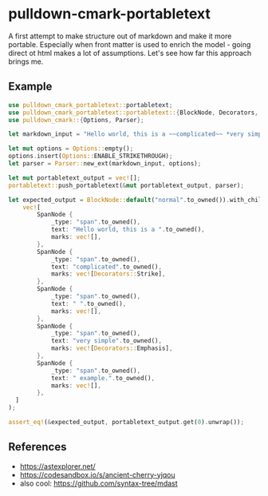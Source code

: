 # pulldown-cmark-portabletext

A first attempt to make structure out of markdown and make it more portable.
Especially when front matter is used to enrich the model - going direct ot html
makes a lot of assumptions. Let's see how far this approach brings me.

## Example

```rust
use pulldown_cmark_portabletext::portabletext;
use pulldown_cmark_portabletext::portabletext::{BlockNode, Decorators, SpanNode};
use pulldown_cmark::{Options, Parser};

let markdown_input = "Hello world, this is a ~~complicated~~ *very simple* example.";

let mut options = Options::empty();
options.insert(Options::ENABLE_STRIKETHROUGH);
let parser = Parser::new_ext(markdown_input, options);

let mut portabletext_output = vec![];
portabletext::push_portabletext(&mut portabletext_output, parser);

let expected_output = BlockNode::default("normal".to_owned()).with_children(
    vec![
        SpanNode {
            _type: "span".to_owned(),
            text: "Hello world, this is a ".to_owned(),
            marks: vec![],
        },
        SpanNode {
            _type: "span".to_owned(),
            text: "complicated".to_owned(),
            marks: vec![Decorators::Strike],
        },
        SpanNode {
            _type: "span".to_owned(),
            text: " ".to_owned(),
            marks: vec![],
        },
        SpanNode {
            _type: "span".to_owned(),
            text: "very simple".to_owned(),
            marks: vec![Decorators::Emphasis],
        },
        SpanNode {
            _type: "span".to_owned(),
            text: " example.".to_owned(),
            marks: vec![],
        },
  ]
);

assert_eq!(&expected_output, portabletext_output.get(0).unwrap());
```

## References

- https://astexplorer.net/
- https://codesandbox.io/s/ancient-cherry-yjqou
- also cool: https://github.com/syntax-tree/mdast
